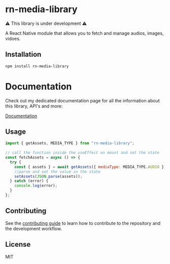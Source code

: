 # rn-media-library

⚠️ This library is under development ⚠️

A React Native module that allows you to fetch and manage audios, images, vidoes.


## Installation

```sh
npm install rn-media-library
```

# Documentation
Check out my dedicated documentation page for all the information about this library, API's and more:

[Documentation](https://rn-media-library-docs.vercel.app/)

## Usage

```js
import { getAssets, MEDIA_TYPE } from "rn-media-library";
 
// call the function inside the useEffect on mount and set the state
const fetchAssets = async () => {
  try {
    const { assets } = await getAssets({ mediaType: MEDIA_TYPE.AUDIO });
    //parse and set the value in the state
    setAssets(JSON.parse(assets));
  } catch (error) {
    console.log(error);
  }
};
```

## Contributing

See the [contributing guide](CONTRIBUTING.md) to learn how to contribute to the repository and the development workflow.

## License

MIT


